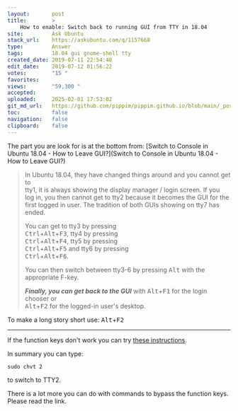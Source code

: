 ```yaml
---
layout:       post
title:        >
    How to enable: Switch back to running GUI from TTY in 18.04
site:         Ask Ubuntu
stack_url:    https://askubuntu.com/q/1157668
type:         Answer
tags:         18.04 gui gnome-shell tty
created_date: 2019-07-11 22:54:48
edit_date:    2019-07-12 01:56:22
votes:        "15 "
favorites:    
views:        "59,300 "
accepted:     
uploaded:     2025-02-01 17:53:02
git_md_url:   https://github.com/pippim/pippim.github.io/blob/main/_posts/2019/2019-07-11-How-to-enable_-Switch-back-to-running-GUI-from-TTY-in-18.04.md
toc:          false
navigation:   false
clipboard:    false
---
```


The part you are look for is at the bottom from: [Switch to Console in Ubuntu 18.04 - How to Leave GUI?](Switch to Console in Ubuntu 18.04 - How to Leave GUI?)

> In Ubuntu 18.04, they have changed things around and you cannot get to  
> tty1, it is always showing the display manager / login screen. If you  
> log in, you then cannot get to tty2 because it becomes the GUI for the  
> first logged in user. The tradition of both GUIs showing on tty7 has  
> ended.  
>   
> You can get to tty3 by pressing  
> <kbd>Ctrl</kbd>+<kbd>Alt</kbd>+<kbd>F3</kbd>, tty4 by pressing  
> <kbd>Ctrl</kbd>+<kbd>Alt</kbd>+<kbd>F4</kbd>, tty5 by pressing  
> <kbd>Ctrl</kbd>+<kbd>Alt</kbd>+<kbd>F5</kbd> and tty6 by pressing  
> <kbd>Ctrl</kbd>+<kbd>Alt</kbd>+<kbd>F6</kbd>.  
>   
> You can then switch between tty3-6 by pressing <kbd>Alt</kbd> with the  
> appropriate F-key.  
>   
> ***Finally, you can get back to the GUI*** with <kbd>Alt</kbd>+<kbd>F1</kbd> for the login chooser or  
> <kbd>Alt</kbd>+<kbd>F2</kbd> for the logged-in user's desktop.  

To make a long story short use: <kbd>Alt</kbd>+<kbd>F2</kbd>


----------

If the function keys don't work you can try [these instructions][1].

In summary you can type:

``` 
sudo chvt 2
```

to switch to TTY2.

There is a lot more you can do with commands to bypass the function keys. Please read the link.


  [1]: https://www.ostechnix.com/how-to-switch-between-ttys-without-using-function-keys-in-linux/
